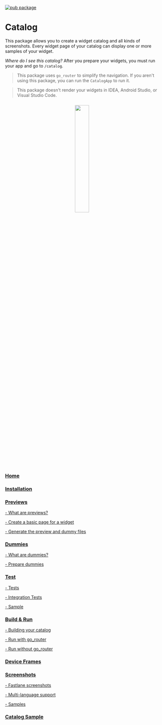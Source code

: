 [![pub package](https://img.shields.io/pub/v/catalog.svg)](https://pub.dev/packages/catalog)

# Catalog

This package allows you to create a widget catalog and all kinds of screenshots. Every widget page of your catalog can display one or more samples of your widget.

*Where do I see this catalog?* After you prepare your widgets, you must run your app and go to `/catalog`.

> This package uses `go_router` to simplify the navigation. If you aren't using this package, you can run
> the `CatalogApp` to run it.

> This package doesn't render your widgets in IDEA, Android Studio, or Visual Studio Code.

<p align="center"><img width="30%" vspace="10" src="https://github.com/landamessenger/catalog/assets/1783618/406f6689-a388-46d3-9010-01edd18dfedf"></p>

### [Home](https://github.com/landamessenger/catalog/wiki)

### [Installation](https://github.com/landamessenger/catalog/wiki/Installation)

### [Previews](https://github.com/landamessenger/catalog/wiki/Previews)

[- What are previews?](https://github.com/landamessenger/catalog/wiki/Previews#what-are-previews)

[- Create a basic page for a widget](https://github.com/landamessenger/catalog/wiki/Previews#create-a-basic-page-for-a-widget)

[- Generate the preview and dummy files](https://github.com/landamessenger/catalog/wiki/Previews#generate-the-preview-and-dummy-files)

### [Dummies](https://github.com/landamessenger/catalog/wiki/Dummies)

[- What are dummies?](https://github.com/landamessenger/catalog/wiki/Dummies#what-are-dummies)

[- Prepare dummies](https://github.com/landamessenger/catalog/wiki/Dummies#prepare-dummies)

### [Test](https://github.com/landamessenger/catalog/wiki/Test)

[- Tests](https://github.com/landamessenger/catalog/wiki/Test#tests)

[- Integration Tests](https://github.com/landamessenger/catalog/wiki/Test#integration-tests)

[- Sample](https://github.com/landamessenger/catalog/wiki/Test#sample)

### [Build & Run](https://github.com/landamessenger/catalog/wiki/Build-&-Run)

[- Building your catalog](https://github.com/landamessenger/catalog/wiki/Build-&-Run#building-your-catalog)

[- Run with go_router](https://github.com/landamessenger/catalog/wiki/Build-&-Run#run-with-go_router)

[- Run without go_router](https://github.com/landamessenger/catalog/wiki/Build-&-Run#run-without-go_router)

### [Device Frames](https://github.com/landamessenger/catalog/wiki/Device-Frames)

### [Screenshots](https://github.com/landamessenger/catalog/wiki/Screenshots)

[- Fastlane screenshots](https://github.com/landamessenger/catalog/wiki/Screenshots#fastlane-screenshots)

[- Multi-language support](https://github.com/landamessenger/catalog/wiki/Screenshots#multi-language-support)

[- Samples](https://github.com/landamessenger/catalog/wiki/Screenshots#samples)

### [Catalog Sample](https://landamessenger.com/catalog)

